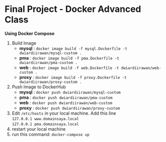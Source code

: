# Final Project - Docker Advanced Class

**Using Docker Compose**

1) Build Image
   * **mysql**  : `docker image build -f mysql.Dockerfile -t dwiardiirawan/mysql-custom .`
   * **pma**    : `docker image build -f pma.Dockerfile -t dwiardiirawan/pma-custom .`
   * **web**    : `docker image build -f web.Dockerfile -t dwiardiirawan/web-custom .`
   * **proxy**  : `docker image build -f proxy.Dockerfile -t dwiardiirawan/proxy-custom .`
2) Push Image to DockerHub
   * **mysql**  : `docker push dwiardiirawan/mysql-custom`
   * **pma**    : `docker push dwiardiirawan/pma-custom` 
   * **web**    : `docker push dwiardiirawan/web-custom` 
   * **proxy**  : `docker push dwiardiirawan/proxy-custom` 
3) Edit `/etc/hosts` in your local machine. Add this line <br />
   `127.0.0.1 www.domainsaya.local` <br />
   `127.0.0.1 pma.domainsaya.local`
4) restart your local machine
5) run this command: `docker-compose up`
